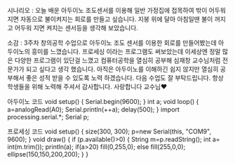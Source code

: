 시나리오 : 오늘 배운 아두이노 조도센서를 이용해 일반 가정집에 접목하여 밖이 어두워지면 자동으로 불이켜지는 회로를 만들고 싶습니다.
지붕 위에 달아 아침일땐 불이
꺼지고 어두워 지면 켜지는 센서등을 생각해 보았습니다.

소감 : 3주차 창의공학 수업으로 아두이노 조도 센서를 이용한 회로를 만들어봤는데 아두이노의 흥미를 느꼈습니다. 
프로세싱 이라는 프로그램도 써보았는데
이세상엔 정말 많은 다양한 프로그램이 있단걸 느꼈고 컴퓨터공학을 열심히 공부해 
심재창 교수님처럼 전문가가 되고 싶다고 생각 했습니다. 
아직은 아두이노를 이해하긴 쉽지 않지만 열심히 공부해서 좋은 성적 받을 수 있도록 노력 하겠습니다. 
다음 수업도 잘 부탁드립니다. 항상 학생들을 위해 노력해 주셔서 감사합니다. 사랑합니다 교수님♥

아두이노 코드
void setup()
{
  Serial.begin(9600);
}
int a;
void loop()
{
  a=analogRead(A0);
  Serial.println(++a);
  delay(500);
}
import processing.serial.*;
Serial p;

프로세싱 코드
void setup()
{
  size(300, 300);
  p=new Serial(this, "COM9", 9600);
}
void draw() {
  if (p.available()>0) {
    String m=p.readString();
    int a= int(m.trim());
    println(a);
    if(a>20) fill(0,255,0);
    else fill(255,0,0);
    ellipse(150,150,200,200);
  }
}
